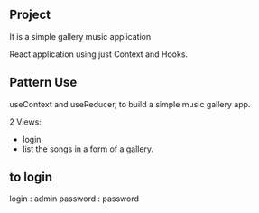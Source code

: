 

## Project

It is a simple gallery music application

React application using just Context and Hooks.

## Pattern Use

useContext and useReducer, to build a simple music gallery app.

2 Views:

- login
- list the songs in a form of a gallery.

## to login

login : admin
password : password
